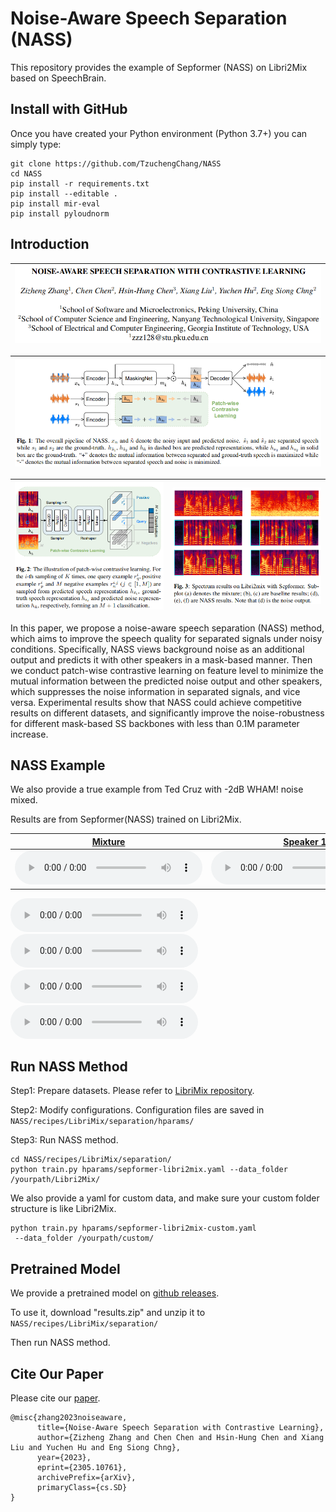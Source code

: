# Noise-Aware Speech Separation (NASS)

This repository provides the example of Sepformer (NASS) on Libri2Mix based on SpeechBrain.

## Install with GitHub

Once you have created your Python environment (Python 3.7+) you can simply type:

```shell
git clone https://github.com/TzuchengChang/NASS
cd NASS
pip install -r requirements.txt
pip install --editable .
pip install mir-eval
pip install pyloudnorm
```

## Introduction

| ![Image 1](resources/fig4.png) |
|--------------------------------|

| ![Image 1](resources/fig1.png) |
|----------------------|

|   ![Image 1](resources/fig2.png) | ![Image 2](resources/fig3.png) |
|-----------------------|---------------------|

In this paper, we propose a noise-aware speech separation (NASS) method, which aims to improve the speech quality for separated signals under noisy conditions. Specifically, NASS views background noise as an additional output and predicts it with other speakers in a mask-based manner. Then we conduct patch-wise contrastive learning on feature level to minimize the mutual information between the predicted noise output and other speakers, which suppresses the noise information in separated signals, and vice versa. Experimental results show that NASS could achieve competitive results on different datasets, and significantly improve the noise-robustness for different mask-based SS backbones with less than 0.1M parameter increase.

## NASS Example #####

We also provide a true example from Ted Cruz with -2dB WHAM! noise mixed. 

Results are from Sepformer(NASS) trained on Libri2Mix. 

| [Mixture](https://github.com/TzuchengChang/NASS/raw/main/resources/item1_mix.wav)                     | [Speaker 1](https://github.com/TzuchengChang/NASS/raw/main/resources/item1_source1hat.wav)            | [Speaker 2](https://github.com/TzuchengChang/NASS/raw/main/resources/item1_source2hat.wav)            | [Noise](https://github.com/TzuchengChang/NASS/raw/main/resources/item1_source3hat.wav)                |
|-------------------------------------------------------------------------------------------------------|-------------------------------------------------------------------------------------------------------|-------------------------------------------------------------------------------------------------------|-------------------------------------------------------------------------------------------------------|
| <audio controls src="https://github.com/TzuchengChang/NASS/raw/main/resources/item1_mix.wav"></audio> | <audio controls src="https://github.com/TzuchengChang/NASS/raw/main/resources/item1_mix.wav"></audio> | <audio controls src="https://github.com/TzuchengChang/NASS/raw/main/resources/item1_mix.wav"></audio> | <audio controls src="https://github.com/TzuchengChang/NASS/raw/main/resources/item1_mix.wav"></audio> |

<audio controls src="resources/item1_mix.wav"></audio>
<audio controls src="resources/item1_mix.wav"></audio>
<audio controls src="resources/item1_mix.wav"></audio>
<audio controls src="resources/item1_mix.wav"></audio>

## Run NASS Method #####

Step1: Prepare datasets. 
Please refer to [LibriMix repository](https://github.com/JorisCos/LibriMix).

Step2: Modify configurations.
Configuration files are saved in `NASS/recipes/LibriMix/separation/hparams/`

Step3: Run NASS method.

```shell
cd NASS/recipes/LibriMix/separation/
python train.py hparams/sepformer-libri2mix.yaml --data_folder /yourpath/Libri2Mix/
```

We also provide a yaml for custom data, and make sure your custom folder structure is like Libri2Mix.

```shell
python train.py hparams/sepformer-libri2mix-custom.yaml
 --data_folder /yourpath/custom/
```

## Pretrained Model #####

We provide a pretrained model on [github releases](https://github.com/TzuchengChang/NASS/releases/tag/Pretrained_Model).

To use it, download "results.zip" and unzip it to `NASS/recipes/LibriMix/separation/`

Then run NASS method.

## Cite Our Paper #####

Please cite our [paper](https://arxiv.org/abs/2305.10761).

```
@misc{zhang2023noiseaware,
      title={Noise-Aware Speech Separation with Contrastive Learning}, 
      author={Zizheng Zhang and Chen Chen and Hsin-Hung Chen and Xiang Liu and Yuchen Hu and Eng Siong Chng},
      year={2023},
      eprint={2305.10761},
      archivePrefix={arXiv},
      primaryClass={cs.SD}
}
```
